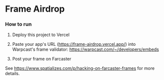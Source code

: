 # Frame Airdrop

### How to run

1. Deploy this project to Vercel

2. Paste your app's URL (https://frame-airdrop.vercel.app/) into Warpcast's frame validator: https://warpcast.com/~/developers/embeds

3. Post your frame on Farcaster


See https://www.spatializes.com/p/hacking-on-farcaster-frames for more details.
